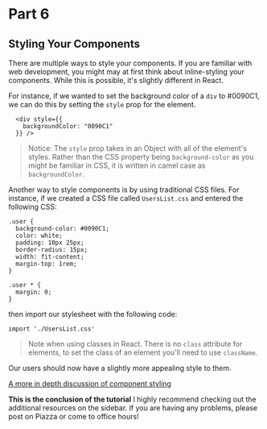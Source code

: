 # Part 6
## Styling Your Components

There are multiple ways to style your components. If you are familiar with web development, you might may at first think about inline-styling your components. While this is possible, it's slightly different in React.

For instance, if we wanted to set the background color of a `div` to #0090C1, we can do this by setting the `style` prop for the element.

```
  <div style={{
    backgroundColor: "0090C1"
  }} />
```
> Notice: The `style` prop takes in an Object with all of the element's styles. Rather than the CSS property being `background-color` as you might be familiar in CSS, it is written in camel case as `backgroundColor`.

Another way to style components is by using traditional CSS files. For instance, if we created a CSS file called `UsersList.css` and entered the following CSS:

```
.user {
  background-color: #0090C1;
  color: white;
  padding: 10px 25px;
  border-radius: 15px;
  width: fit-content;
  margin-top: 1rem;
}

.user * {
  margin: 0;
}
```

then import our stylesheet with the following code:

```
import './UsersList.css'
```

> Note when using classes in React. There is no `class` attribute for elements, to set the class of an element you'll need to use `className`.

Our users should now have a slightly more appealing style to them.

[A more in depth discussion of component styling](https://www.w3schools.com/REACT/react_css.asp)

**This is the conclusion of the tutorial**
I highly recommend checking out the additional resources on the sidebar. If you are having any problems, please post on Piazza or come to office hours!